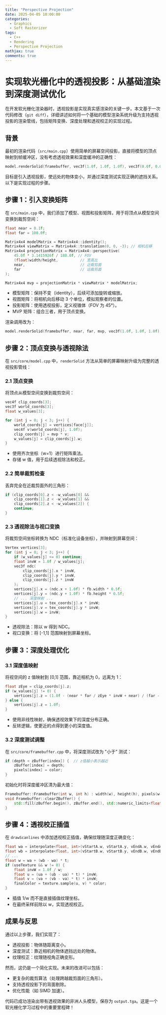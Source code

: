 ```yaml
---
title: "Perspective Projection"
date: 2025-04-05 10:00:00
categories:
  - Graphics
  - Soft Rasterizer
tags:
  - C++
  - Rendering
  - Perspective Projection
mathjax: true
comments: true
---
```


# 实现软光栅化中的透视投影：从基础渲染到深度测试优化

在开发软光栅化渲染器时，透视投影是实现真实感渲染的关键一步。本文基于一次代码修改（`git diff`），详细讲述如何将一个基础的模型渲染系统升级为支持透视投影的渲染管线，包括矩阵变换、深度处理和透视校正的实现过程。

## 背景

最初的渲染代码（`src/main.cpp`）使用简单的屏幕空间投影，直接将模型的顶点映射到帧缓冲区，没有考虑透视效果和深度缓冲的正确性：

```cpp
model.renderSolid(framebuffer, vec3f(1.0f, 1.0f, 1.0f), vec3f(0.0f, 0.0f, 1.0f));
```

目标是引入透视投影，使远处的物体变小，并通过深度测试实现正确的遮挡关系。以下是实现过程的步骤。

## 步骤 1：引入变换矩阵

在 `src/main.cpp` 中，我们添加了模型、视图和投影矩阵，用于将顶点从模型空间变换到裁剪空间：

```cpp
float near = 0.1f;
float far = 100.0f;

Matrix4x4 modelMatrix = Matrix4x4::identity();
Matrix4x4 viewMatrix = Matrix4x4::translation(0, 0, -3); // 相机后移
Matrix4x4 projectionMatrix = Matrix4x4::perspective(
    45.0f * 3.1415926f / 180.0f, // FOV
    (float)width/height,          // 宽高比
    near,                         // 近裁剪面
    far                           // 远裁剪面
);

Matrix4x4 mvp = projectionMatrix * viewMatrix * modelMatrix;
```

- 模型矩阵：保持不变（identity），后续可添加旋转或缩放。
- 视图矩阵：将相机向后移动 3 个单位，模拟观察者的位置。
- 投影矩阵：使用透视投影，定义视锥体（FOV 为 45°）。
- MVP 矩阵：组合三者，用于顶点变换。

渲染调用改为：

```cpp
model.renderSolid(framebuffer, near, far, mvp, vec3f(1.0f, 1.0f, 1.0f), vec3f(0.0f, 0.0f, 1.0f));
```

## 步骤 2：顶点变换与透视除法

在 `src/core/model.cpp` 中，`renderSolid` 方法从简单的屏幕映射升级为完整的透视投影管线：

### 2.1 顶点变换

将顶点从模型空间变换到裁剪空间：

```cpp
vec4f clip_coords[3];
vec3f world_coords[3];
float w_values[3];

for (int j = 0; j < 3; j++) {
    world_coords[j] = vertices[face[j]];
    vec4f v(world_coords[j], 1.0f);
    clip_coords[j] = mvp * v;
    w_values[j] = clip_coords[j].w;
}
```

- 使用齐次坐标（w=1）进行矩阵乘法。
- 存储 w 值，用于后续透视除法和校正。

### 2.2 简单裁剪检查

丢弃完全在近裁剪面外的三角形：

```cpp
if (clip_coords[0].z < -w_values[0] &&
    clip_coords[1].z < -w_values[1] &&
    clip_coords[2].z < -w_values[2]) {
    continue;
}
```

### 2.3 透视除法与视口变换

将裁剪空间坐标转换为 NDC（标准化设备坐标），并映射到屏幕空间：

```cpp
Vertex vertices[3];
for (int j = 0; j < 3; j++) {
    if (w_values[j] <= 0) continue;
    float invW = 1.0f / w_values[j];
    vec3f ndc(
        clip_coords[j].x * invW,
        clip_coords[j].y * invW,
        clip_coords[j].z * invW
    );
    vertices[j].x = (ndc.x + 1.0f) * fb.width * 0.5f;
    vertices[j].y = (ndc.y + 1.0f) * fb.height * 0.5f;
    // ... 深度映射 ...
    vertices[j].u = tex_coords[j].x * invW;
    vertices[j].v = tex_coords[j].y * invW;
    vertices[j].w = invW;
}
```

- 透视除法：除以 w 得到 NDC。
- 视口变换：将 [-1,1] 范围映射到屏幕坐标。

## 步骤 3：深度处理优化

### 3.1 深度值映射

将视空间的 z 值映射到 [0,1] 范围，靠近相机为 0，远离为 1：

```cpp
float zEye = clip_coords[j].z;
if (w_values[j] != 0) {
    vertices[j].z = (1.0f - (near * far / zEye * invW + near) / (far - near)) * 0.5f + 0.5f;
} else {
    vertices[j].z = 1.0f;
}
```

- 使用非线性映射，确保透视效果下的深度分布正确。
- 反转逻辑，使更近的点得到更小的深度值。

### 3.2 深度测试调整

在 `src/core/framebuffer.cpp` 中，将深度测试改为 "小于" 测试：

```cpp
if (depth < zBuffer[index]) {  // z值越小表示越近
    zBuffer[index] = depth;
    pixels[index] = color;
}
```

初始化时将深度缓冲区清为最大值：

```cpp
Framebuffer::Framebuffer(int w, int h) : width(w), height(h), pixels(w * h), zBuffer(w * h, std::numeric_limits<float>::max()) {}
void Framebuffer::clearZBuffer() {
    std::fill(zBuffer.begin(), zBuffer.end(), std::numeric_limits<float>::max());
}
```

## 步骤 4：透视校正插值

在 `drawScanlines` 中添加透视校正插值，确保纹理随深度正确变化：

```cpp
float wa = interpolate<float, int>(vStartA.w, vStartA.y, vEndA.w, vEndA.y, y);
float wb = interpolate<float, int>(vStartB.w, vStartB.y, vEndB.w, vEndB.y, y);
// ...
float w = wa + (wb - wa) * t;
if (useTexture && w != 0) {
    float invW = 1.0f / w;
    float u = (ua + (ub - ua) * t) * invW;
    float v = (va + (vb - va) * t) * invW;
    finalColor = texture.sample(u, v) * color;
}
```

- 插值 1/w 而不是直接插值纹理坐标。
- 在最终采样前除以 w，实现透视校正。

## 成果与反思

通过以上步骤，我们实现了：
- 透视投影：物体随距离变小。
- 深度测试：靠近相机的物体遮挡远处的物体。
- 纹理校正：纹理随视角正确变形。

然而，这仍是一个简化实现。未来的改进可以包括：
- 更复杂的裁剪算法（处理跨越裁剪面的三角形）。
- 支持透视投影下的背面剔除。
- 优化性能（如 SIMD 加速）。

代码已成功渲染出带有透视效果的非洲人头模型，保存为 `output.tga`。这是一个软光栅化学习过程中的重要里程碑！
